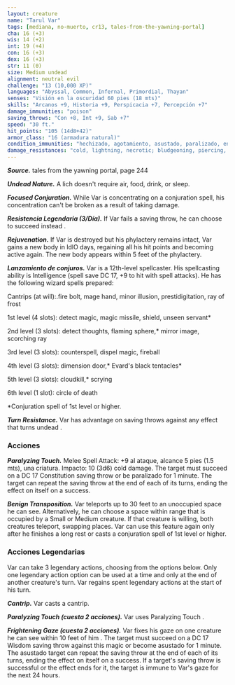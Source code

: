 ```yaml
---
layout: creature
name: "Tarul Var"
tags: [mediana, no-muerto, cr13, tales-from-the-yawning-portal]
cha: 16 (+3)
wis: 14 (+2)
int: 19 (+4)
con: 16 (+3)
dex: 16 (+3)
str: 11 (0)
size: Medium undead
alignment: neutral evil
challenge: "13 (10,000 XP)"
languages: "Abyssal, Common, Infernal, Primordial, Thayan"
senses: "Visión en la oscuridad 60 pies (18 mts)"
skills: "Arcanos +9, Historia +9, Perspicacia +7, Percepción +7"
damage_immunities: "poison"
saving_throws: "Con +8, Int +9, Sab +7"
speed: "30 ft."
hit_points: "105 (14d8+42)"
armor_class: "16 (armadura natural)"
condition_immunities: "hechizado, agotamiento, asustado, paralizado, envenenado"
damage_resistances: "cold, lightning, necrotic; bludgeoning, piercing, and slashing from nonmagical attacks"
---
```


***Source.*** tales from the yawning portal,  page 244

***Undead Nature.*** A lich doesn't require air, food, drink, or sleep.

***Focused Conjuration.*** While Var is concentrating on a conjuration spell, his concentration can't be broken as a result of taking damage.

***Resistencia Legendaria (3/Día).*** If Var fails a saving throw, he can choose to succeed instead .

***Rejuvenation.*** If Var is destroyed but his phylactery remains intact, Var gains a new body in ldlO days, regaining all his hit points and becoming active again. The new body appears within 5 feet of the phylactery.

***Lanzamiento de conjuros.*** Var is a 12th-level spellcaster. His spellcasting ability is Intelligence (spell save DC 17, +9 to hit with spell attacks). He has the following wizard spells prepared:

Cantrips (at will):.fire bolt, mage hand, minor illusion, prestidigitation, ray of frost

1st level (4 slots): detect magic, magic missile, shield, unseen servant*

2nd level (3 slots): detect thoughts, flaming sphere,* mirror image, scorching ray

3rd level (3 slots): counterspell, dispel magic, fireball

4th level (3 slots): dimension door,* Evard's black tentacles*

5th level (3 slots): cloudkill,* scrying

6th level (1 slot): circle of death

*Conjuration spell of 1st level or higher.

***Turn Resistance.*** Var has advantage on saving throws against any effect that turns undead .

### Acciones

***Paralyzing Touch.*** Melee Spell Attack: +9 al ataque, alcance 5 pies (1.5 mts), una criatura. Impacto: 10 (3d6) cold damage. The target must succeed on a DC 17 Constitution saving throw or be paralizado for 1 minute. The target can repeat the saving throw at the end of each of its turns, ending the effect on itself on a success.

***Benign Transposition.*** Var teleports up to 30 feet to an unoccupied space he can see. Alternatively, he can choose a space within range that is occupied by a Small or Medium creature. If that creature is willing, both creatures teleport, swapping places. Var can use this feature again only after he finishes a long rest or casts a conjuration spell of 1st level or higher.

### Acciones Legendarias

Var can take 3 legendary actions, choosing from the options below. Only one legendary action option can be used at a time and only at the end of another creature's turn. Var regains spent legendary actions at the start of his turn.

***Cantrip.*** Var casts a cantrip.

***Paralyzing Touch (cuesta 2 acciones).*** Var uses Paralyzing Touch .

***Frightening Gaze (cuesta 2 acciones).*** Var fixes his gaze on one creature he can see within 10 feet of him . The target must succeed on a DC 17 Wisdom saving throw against this magic or become asustado for 1 minute. The asustado target can repeat the saving throw at the end of each of its turns, ending the effect on itself on a success. If a target's saving throw is successful or the effect ends for it, the target is immune to Var's gaze for the next 24 hours.
